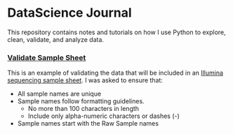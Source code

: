 # DataScience Journal
This repository contains notes and tutorials on how I use Python to explore, clean, validate, and analyze data.

### [Validate Sample Sheet](VerifyCSV.ipynb)

This is an example of validating the data that will be included in an [Illumina sequencing sample sheet](https://www.illumina.com/content/dam/illumina-marketing/documents/products/technotes/sequencing-sheet-format-specifications-technical-note-970-2017-004.pdf).  I was asked to ensure that:

- All sample names are unique
- Sample names follow formatting guidelines.
  - No more than 100 characters in length
  - Include only alpha-numeric characters or dashes (-)
- Sample names start with the Raw Sample names
